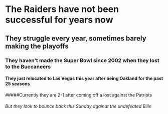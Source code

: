 # The Raiders have not been successful for years now
## They struggle every year, sometimes barely making the playoffs
### They haven't made the Super Bowl since 2002 when they lost to the Buccaneers 
#### They just relocated to Las Vegas this year after being Oakland for the past 25 seasons
#####Currently they are 2-1 after coming off a lost against the Patriots
###### But they look to bounce back this Sunday againat the undefeated Bills
